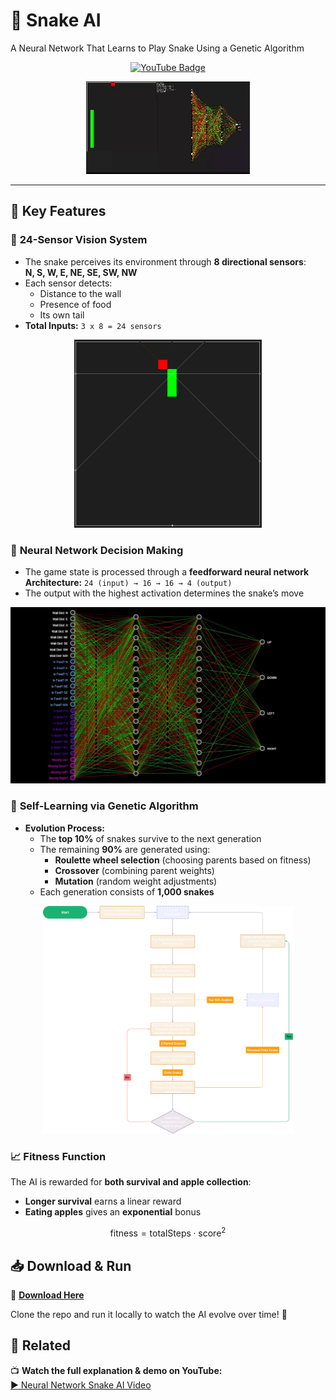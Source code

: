# 🐍 Snake AI  

A Neural Network That Learns to Play Snake Using a Genetic Algorithm  

<p align="center">
  <a href="https://youtube.com/@karismcode?si=L_IycSlhPtZrfesq">
    <img src="https://img.shields.io/youtube/channel/views/UC6c-EOogIj6DNAbDJ8teXfQ?style=flat&label=YouTube&color=%ff2e2e" alt="YouTube Badge">
  </a>
</p>

<p align="center">
  <img src="imgs/snakeGif.gif" alt="Snake AI in action">
</p>

---

## 🚀 Key Features  

### 🧠 **24-Sensor Vision System**  
- The snake perceives its environment through **8 directional sensors**:  
  **N, S, W, E, NE, SE, SW, NW**  
- Each sensor detects:  
  - Distance to the wall  
  - Presence of food  
  - Its own tail  
- **Total Inputs:** `3 x 8 = 24 sensors`

<p align="center">
  <img src="imgs/snakeSensors.PNG" width="300px" alt="Snake Sensor System">
</p>

### 🤖 **Neural Network Decision Making**  
- The game state is processed through a **feedforward neural network**  
  **Architecture:** `24 (input) → 16 → 16 → 4 (output)`  
- The output with the highest activation determines the snake’s move  

<p align="center">
  <img src="imgs/neuralNetworkArchitecture.PNG" width="600px" alt="Neural Network Architecture">
</p>

### 🧬 **Self-Learning via Genetic Algorithm**  
- **Evolution Process:**
  - The **top 10%** of snakes survive to the next generation  
  - The remaining **90%** are generated using:
    - **Roulette wheel selection** (choosing parents based on fitness)  
    - **Crossover** (combining parent weights)  
    - **Mutation** (random weight adjustments)  
  - Each generation consists of **1,000 snakes**  

<p align="center">
  <img src="imgs/snakeGeneticAlg.png" width="400px" alt="Genetic Algorithm Process">
</p>

### 📈 **Fitness Function**  
The AI is rewarded for **both survival and apple collection**:  
- **Longer survival** earns a linear reward  
- **Eating apples** gives an **exponential** bonus  

$$
\text{fitness} = \text{totalSteps} \cdot \text{score}^2
$$

## 📥 Download & Run  

🔗 **[Download Here](https://github.com/marchchris/SnakeGeneticAI/tree/fc39bd07b3be70b2887ffb65be67748dedfd9712/src)**  

Clone the repo and run it locally to watch the AI evolve over time! 🚀  

## 🎥 Related  

📺 **Watch the full explanation & demo on YouTube:**  
[▶️ Neural Network Snake AI Video](https://youtu.be/iqisOpNVir8?si=l0bohj50Q8YSrfJT)  

